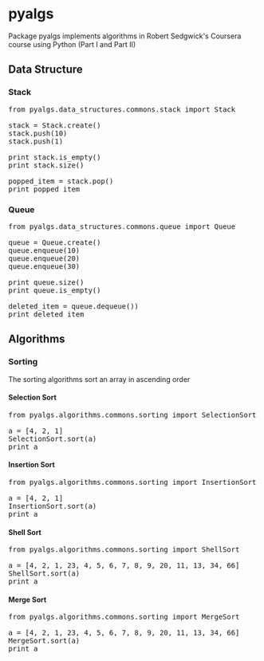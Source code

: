 # pyalgs

Package pyalgs implements algorithms in Robert Sedgwick's Coursera course using Python (Part I and Part II)

## Data Structure

### Stack

<pre>
from pyalgs.data_structures.commons.stack import Stack

stack = Stack.create()
stack.push(10)
stack.push(1)

print stack.is_empty()
print stack.size()

popped_item = stack.pop()
print popped_item
</pre>


### Queue

<pre>
from pyalgs.data_structures.commons.queue import Queue

queue = Queue.create()
queue.enqueue(10)
queue.enqueue(20)
queue.enqueue(30)

print queue.size()
print queue.is_empty()

deleted_item = queue.dequeue())
print deleted_item
</pre>

## Algorithms

### Sorting

The sorting algorithms sort an array in ascending order

#### Selection Sort

<pre>
from pyalgs.algorithms.commons.sorting import SelectionSort

a = [4, 2, 1]
SelectionSort.sort(a)
print a
</pre>

#### Insertion Sort

<pre>
from pyalgs.algorithms.commons.sorting import InsertionSort

a = [4, 2, 1]
InsertionSort.sort(a)
print a
</pre>

#### Shell Sort

<pre>
from pyalgs.algorithms.commons.sorting import ShellSort

a = [4, 2, 1, 23, 4, 5, 6, 7, 8, 9, 20, 11, 13, 34, 66]
ShellSort.sort(a)
print a
</pre>

#### Merge Sort

<pre>
from pyalgs.algorithms.commons.sorting import MergeSort

a = [4, 2, 1, 23, 4, 5, 6, 7, 8, 9, 20, 11, 13, 34, 66]
MergeSort.sort(a)
print a
</pre>